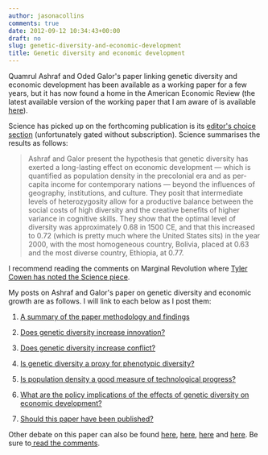 ```yaml
---
author: jasonacollins
comments: true
date: 2012-09-12 10:34:43+00:00
draft: no
slug: genetic-diversity-and-economic-development
title: Genetic diversity and economic development
---
```


Quamrul Ashraf and Oded Galor's paper linking genetic diversity and economic development has been available as a working paper for a few years, but it has now found a home in the American Economic Review (the latest available version of the working paper that I am aware of is available [here](http://ideas.repec.org/p/iza/izadps/dp6330.html)).

Science has picked up on the forthcoming publication is its [editor's choice section](http://www.sciencemag.org/content/337/6099/twil.full) (unfortunately gated without subscription). Science summarises the results as follows:

<blockquote>Ashraf and Galor present the hypothesis that genetic diversity has exerted a long-lasting effect on economic development — which is quantified as population density in the precolonial era and as per-capita income for contemporary nations — beyond the influences of geography, institutions, and culture. They posit that intermediate levels of heterozygosity allow for a productive balance between the social costs of high diversity and the creative benefits of higher variance in cognitive skills. They show that the optimal level of diversity was approximately 0.68 in 1500 CE, and that this increased to 0.72 (which is pretty much where the United States sits) in the year 2000, with the most homogeneous country, Bolivia, placed at 0.63 and the most diverse country, Ethiopia, at 0.77.</blockquote>

I recommend reading the comments on Marginal Revolution where [Tyler Cowen has noted the Science piece](http://marginalrevolution.com/marginalrevolution/2012/09/the-new-oded-galor-and-quamrul-ashraf-paper.html).

My posts on Ashraf and Galor's paper on genetic diversity and economic growth are as follows. I will link to each below as I post them:
	
  1. [A summary of the paper methodology and findings](https://jasoncollins.blog/2013/02/the-out-of-africa-hypothesis-human-genetic-diversity-and-comparative-economic-development/)

	
  2. [Does genetic diversity increase innovation?](https://jasoncollins.blog/2013/02/does-genetic-diversity-increase-innovation/)

	
  3. [Does genetic diversity increase conflict?](https://jasoncollins.blog/2013/02/does-genetic-diversity-increase-conflict/)

	
  4. [Is genetic diversity a proxy for phenotypic diversity?](https://jasoncollins.blog/2013/03/is-genetic-diversity-a-proxy-for-phenotypic-diversity/)

	
  5. [Is population density a good measure of technological progress?](https://jasoncollins.blog/2013/03/using-the-malthusian-model-to-measure-technology/)

	
  6. [What are the policy implications of the effects of genetic diversity on economic development?](https://jasoncollins.blog/2012/09/12/genetic-diversity-and-economic-development/)

	
  7. [Should this paper have been published?](https://jasoncollins.blog/2013/02/publishing-on-genetic-diversity-and-economic-growth/)


Other debate on this paper can also be found [here](https://jasoncollins.blog/2012/10/harvard-academics-on-genetic-diversity-and-economic-development/), [here](https://jasoncollins.blog/2012/10/genetic-diversity-and-economic-development-ashraf-and-galor-respond/), [here](https://jasoncollins.blog/2013/01/is-poverty-in-our-genes/) and [here](https://jasoncollins.blog/2013/01/is-poverty-in-our-genes-from-the-comments/). Be sure to[ read the comments](https://jasoncollins.blog/2012/10/harvard-academics-on-genetic-diversity-and-economic-development/#comments).
